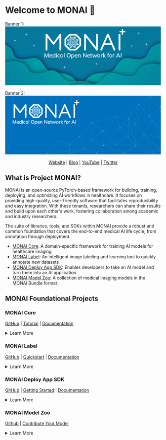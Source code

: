 # Welcome to MONAI :wave:

Banner 1:
![project monai](https://github.com/zephyrie/org-readme/raw/main/MONAI%20Banner%20-%20Starry_2.png)

Banner 2:
![project monai](https://github.com/zephyrie/org-readme/raw/main/MONAI%20Banner%20-%20Dots%20and%20Lines%20_2.png)

<div align="center">
<a href="http://monai.io">Website</a> | <a href="https://monai.medium.com/">Blog</a> | <a href="https://www.youtube.com/c/Project-MONAI">YouTube</a> | <a href="https://twitter.com/ProjectMONAI">Twitter</a>
</div>

## What is Project MONAI?

MONAI is an open-source PyTorch-based framework for building, training, deploying, and optimizing AI workflows in healthcare. It focuses on providing high-quality, user-friendly software that facilitates reproducibility and easy integration. With these tenants, researchers can share their results and build upon each other's work, fostering collaboration among academic and industry researchers.

The suite of libraries, tools, and SDKs within MONAI provide a robust and common foundation that covers the end-to-end medical AI life cycle, from annotation through deployment.

- [MONAI Core](https://github.com/project-monai/monai): A domain-specific framework for training AI models for healthcare imaging
- [MONAI Label](https://github.com/project-monai/monailabel): An intelligent image labeling and learning tool to quickly annotate new datasets
- [MONAI Deploy App SDK](https://github.com/project-monai/monai-deploy-app-sdk): Enables developers to take an AI model and turn them into an AI application
- [MONAI Model Zoo](https://github.com/project-monai/model-zoo): A collection of medical imaging models in the MONAI Bundle format

## MONAI Foundational Projects

### MONAI Core

[GitHub](https://github.com/Project-MONAI/MONAI) | [Tutorial](https://github.com/Project-MONAI/tutorials) | [Documentation](https://docs.monai.io/en/stable/)

<details>
  <summary>Learn More</summary>

MONAI Core gives developers and researchers a PyTorch-driven library for deep learning tasks that includes domain-optimized capabilities they need for developing medical imaging training workflows. Performance features such as MONAI Core's AutoML, Smart Caching, GPU accelerated I/O, and image transforms reduce training from days to hours, and hours to minutes, helping users accelerate their AI training pipeline.

</details>

### MONAI Label

[GitHub](https://github.com/project-monai/monailabel) | [Quickstart](https://docs.monai.io/projects/label/en/latest/quickstart.html) | [Documentation](https://docs.monai.io/projects/label/en/latest/index.html)

<details>
  <summary>Learn More</summary>

MONAI Label is an intelligent image labeling and learning tool that uses AI assistance to reduce the time and effort of annotating new datasets. Utilizing user interactions, MONAI Label trains an AI model for a specific task and continuously learns and updates the model as it receives additional annotated images. 

MONAI Label has integrations for 3D Slicer, OHIF for Radiology and QuPath, and Digital Slide Archive for Pathology. Developers can also integrate MONAI Label into their custom viewer using server and client APIs, which are well abstracted and documented for seamless integration. 

</details>

### MONAI Deploy App SDK

[GitHub](https://github.com/Project-MONAI/monai-deploy-app-sdk) | [Getting Started](https://docs.monai.io/projects/monai-deploy-app-sdk/en/latest/getting_started/index.html) | [Documentation](https://docs.monai.io/projects/monai-deploy-app-sdk/en/latest/index.html)

<details>
  <summary>Learn More</summary>

MONAI Deploy aims to become the de-facto standard for developing packaging, testing, deploying, and running medical AI applications in clinical production. MONAI Deploy creates a set of intermediate steps where researchers and physicians can build confidence in the techniques and approaches used with AI. These steps provide an iterative workflow until the AI inference infrastructure is ready for clinical environments.

MONAI Deploy App SDK enables developers to take an AI model and turn them into AI applications. Available on GitHub, MONAI Deploy is also building open reference implementations of an inference orchestration engine, informatics gateway, and workflow manager to help drive clinical integration.

</details>

### MONAI Model Zoo

[Github](https://github.com/project-monai/model-zoo) | [Contribute Your Model](https://github.com/Project-MONAI/model-zoo/blob/dev/CONTRIBUTING.md)

<details>
  <summary>Learn More</summary>

The MONAI Model Zoo is a place for researchers and data scientists to use and share the latest and great models from the community. Utilizing the MONAI Bundle format makes it easy to quickly get started using any model with any MONAI Framework (Core, Label, or Deploy). Or, if you're interested in contributing your models, take a look at our contributing guidelines, which walks you through the process and requirements for submitting your model.

</details>

